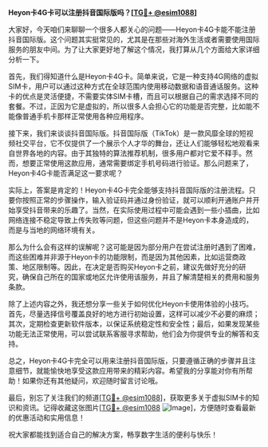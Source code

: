**Heyon卡4G卡可以注册抖音国际版吗？[[TG💪+ @esim1088](https://t.me/s/esim1088)]**

大家好，今天咱们来聊聊一个很多人都关心的问题——Heyon卡4G卡能不能注册抖音国际版。这个问题其实挺常见的，尤其是在那些对海外生活或者需要使用国际服务的朋友中间。为了让大家更好地了解这个情况，我打算从几个方面给大家详细分析一下。

首先，我们得知道什么是Heyon卡4G卡。简单来说，它是一种支持4G网络的虚拟SIM卡，用户可以通过这种方式在全球范围内使用移动数据和语音通话服务。这种卡的优点是灵活便捷，不需要实体SIM卡槽，而且可以根据自己的需求选择不同的套餐。不过，正因为它是虚拟的，所以很多人会担心它的功能是否完整，比如能不能像普通手机卡那样正常使用各种应用程序。

接下来，我们来谈谈抖音国际版。抖音国际版（TikTok）是一款风靡全球的短视频社交平台，它不仅提供了一个展示个人才华的舞台，还让人们能够轻松地观看来自世界各地的内容。由于其独特的算法推荐机制，很多用户都对它爱不释手。然而，想要正常使用这款应用，通常需要绑定手机号码进行验证。那么问题来了，Heyon卡4G卡能否满足这一要求呢？

实际上，答案是肯定的！Heyon卡4G卡完全能够支持抖音国际版的注册流程。只要你按照正常的步骤操作，输入验证码并通过身份验证，就可以顺利开通账户并开始享受抖音带来的乐趣了。当然，在实际使用过程中可能会遇到一些小插曲，比如网络连接不稳定导致上传失败等问题，但这些问题并不是Heyon卡本身造成的，而是与当地的网络环境有关。

那么为什么会有这样的误解呢？这可能是因为部分用户在尝试注册时遇到了困难，而这些困难并非源于Heyon卡的功能限制，而是因为其他因素，比如运营商政策、地区限制等。因此，在决定是否购买Heyon卡之前，建议先做好充分的研究，确保自己所在的国家或地区允许使用该服务，并且了解清楚相关的费用和服务条款。

除了上述内容之外，我还想分享一些关于如何优化Heyon卡使用体验的小技巧。首先，尽量选择信号覆盖良好的地方进行初始设置，这样可以减少不必要的麻烦；其次，定期检查更新软件版本，以保证系统稳定性和安全性；最后，如果发现某些功能无法正常使用，可以尝试联系客服寻求帮助，他们会为你提供专业的解答和支持。

总之，Heyon卡4G卡完全可以用来注册抖音国际版，只要遵循正确的步骤并且注意细节，就能愉快地享受这款应用带来的精彩内容。希望我的分享能对你有所帮助！如果你还有其他疑问，欢迎随时留言讨论哦。

最后，别忘了关注我们的频道[[TG💪+ @esim1088](https://t.me/s/esim1088)]，获取更多关于虚拟SIM卡的知识和资讯。记得收藏这张图片[[TG💪+ @esim1088](https://t.me/s/esim1088) ![Image](https://i.postimg.cc/4NQfJmqS/Snipaste-2025-05-13-00-14-12.png)]，方便随时查看最新的优惠活动和实用信息！

祝大家都能找到适合自己的解决方案，畅享数字生活的便利与快乐！